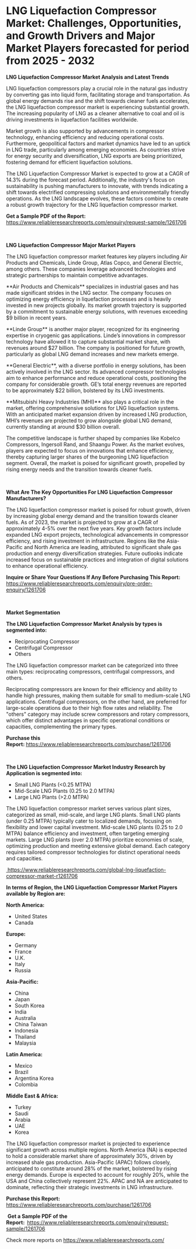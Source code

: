 <p><h1>LNG Liquefaction Compressor Market: Challenges, Opportunities, and Growth Drivers and Major Market Players forecasted for period from 2025 - 2032</h1></p><p><strong>LNG Liquefaction Compressor Market Analysis and Latest Trends</strong></p>
<p><p>LNG liquefaction compressors play a crucial role in the natural gas industry by converting gas into liquid form, facilitating storage and transportation. As global energy demands rise and the shift towards cleaner fuels accelerates, the LNG liquefaction compressor market is experiencing substantial growth. The increasing popularity of LNG as a cleaner alternative to coal and oil is driving investments in liquefaction facilities worldwide.</p><p>Market growth is also supported by advancements in compressor technology, enhancing efficiency and reducing operational costs. Furthermore, geopolitical factors and market dynamics have led to an uptick in LNG trade, particularly among emerging economies. As countries strive for energy security and diversification, LNG exports are being prioritized, fostering demand for efficient liquefaction solutions.</p><p>The LNG Liquefaction Compressor Market is expected to grow at a CAGR of 14.3% during the forecast period. Additionally, the industry's focus on sustainability is pushing manufacturers to innovate, with trends indicating a shift towards electrified compressing solutions and environmentally friendly operations. As the LNG landscape evolves, these factors combine to create a robust growth trajectory for the LNG liquefaction compressor market.</p></p>
<p><strong>Get a Sample PDF of the Report:&nbsp;</strong> <a href="https://www.reliableresearchreports.com/enquiry/request-sample/1261706?utm_campaign=2477&utm_medium=2&utm_source=Github&utm_content=ia&utm_term=27022025&utm_id=lng-liquefaction-compressor">https://www.reliableresearchreports.com/enquiry/request-sample/1261706</a></p>
<p>&nbsp;</p>
<p><strong>LNG Liquefaction Compressor Major Market Players</strong></p>
<p><p>The LNG liquefaction compressor market features key players including Air Products and Chemicals, Linde Group, Atlas Copco, and General Electric, among others. These companies leverage advanced technologies and strategic partnerships to maintain competitive advantages.</p><p>**Air Products and Chemicals** specializes in industrial gases and has made significant strides in the LNG sector. The company focuses on optimizing energy efficiency in liquefaction processes and is heavily invested in new projects globally. Its market growth trajectory is supported by a commitment to sustainable energy solutions, with revenues exceeding $9 billion in recent years.</p><p>**Linde Group** is another major player, recognized for its engineering expertise in cryogenic gas applications. Linde’s innovations in compressor technology have allowed it to capture substantial market share, with revenues around $27 billion. The company is positioned for future growth, particularly as global LNG demand increases and new markets emerge.</p><p>**General Electric**, with a diverse portfolio in energy solutions, has been actively involved in the LNG sector. Its advanced compressor technologies aim to enhance performance and reduce operational costs, positioning the company for considerable growth. GE’s total energy revenues are reported to be approximately $22 billion, bolstered by its LNG investments.</p><p>**Mitsubishi Heavy Industries (MHI)** also plays a critical role in the market, offering comprehensive solutions for LNG liquefaction systems. With an anticipated market expansion driven by increased LNG production, MHI’s revenues are projected to grow alongside global LNG demand, currently standing at around $30 billion overall.</p><p>The competitive landscape is further shaped by companies like Kobelco Compressors, Ingersoll Rand, and Shaangu Power. As the market evolves, players are expected to focus on innovations that enhance efficiency, thereby capturing larger shares of the burgeoning LNG liquefaction segment. Overall, the market is poised for significant growth, propelled by rising energy needs and the transition towards cleaner fuels.</p></p>
<p>&nbsp;</p>
<p><strong>What Are The Key Opportunities For LNG Liquefaction Compressor Manufacturers?</strong></p>
<p><p>The LNG liquefaction compressor market is poised for robust growth, driven by increasing global energy demand and the transition towards cleaner fuels. As of 2023, the market is projected to grow at a CAGR of approximately 4-5% over the next five years. Key growth factors include expanded LNG export projects, technological advancements in compressor efficiency, and rising investment in infrastructure. Regions like the Asia-Pacific and North America are leading, attributed to significant shale gas production and energy diversification strategies. Future outlooks indicate increased focus on sustainable practices and integration of digital solutions to enhance operational efficiency.</p></p>
<p><strong>Inquire or Share Your Questions If Any Before Purchasing This Report:</strong> <a href="https://www.reliableresearchreports.com/enquiry/pre-order-enquiry/1261706?utm_campaign=2477&utm_medium=2&utm_source=Github&utm_content=ia&utm_term=27022025&utm_id=lng-liquefaction-compressor">https://www.reliableresearchreports.com/enquiry/pre-order-enquiry/1261706</a></p>
<p>&nbsp;</p>
<p><strong>Market Segmentation</strong></p>
<p><strong>The LNG Liquefaction Compressor Market Analysis by types is segmented into:</strong></p>
<p><ul><li>Reciprocating Compressor</li><li>Centrifugal Compressor</li><li>Others</li></ul></p>
<p><p>The LNG liquefaction compressor market can be categorized into three main types: reciprocating compressors, centrifugal compressors, and others. </p><p>Reciprocating compressors are known for their efficiency and ability to handle high pressures, making them suitable for small to medium-scale LNG applications. Centrifugal compressors, on the other hand, are preferred for large-scale operations due to their high flow rates and reliability. The "others" category may include screw compressors and rotary compressors, which offer distinct advantages in specific operational conditions or capacities, complementing the primary types.  </p></p>
<p><strong>Purchase this Report:&nbsp;</strong><a href="https://www.reliableresearchreports.com/purchase/1261706?utm_campaign=2477&utm_medium=2&utm_source=Github&utm_content=ia&utm_term=27022025&utm_id=lng-liquefaction-compressor">https://www.reliableresearchreports.com/purchase/1261706</a></p>
<p>&nbsp;</p>
<p><strong>The LNG Liquefaction Compressor Market Industry Research by Application is segmented into:</strong></p>
<p><ul><li>Small LNG Plants (<0.25 MTPA)</li><li>Mid-Scale LNG Plants (0.25 to 2.0 MTPA)</li><li>Large LNG Plants (>2.0 MTPA)</li></ul></p>
<p><p>The LNG liquefaction compressor market serves various plant sizes, categorized as small, mid-scale, and large LNG plants. Small LNG plants (under 0.25 MTPA) typically cater to localized demands, focusing on flexibility and lower capital investment. Mid-scale LNG plants (0.25 to 2.0 MTPA) balance efficiency and investment, often targeting emerging markets. Large LNG plants (over 2.0 MTPA) prioritize economies of scale, optimizing production and meeting extensive global demand. Each category requires tailored compressor technologies for distinct operational needs and capacities.</p></p>
<p><a href="https://www.reliableresearchreports.com/global-lng-liquefaction-compressor-market-r1261706?utm_campaign=2477&utm_medium=2&utm_source=Github&utm_content=ia&utm_term=27022025&utm_id=lng-liquefaction-compressor">&nbsp;https://www.reliableresearchreports.com/global-lng-liquefaction-compressor-market-r1261706</a></p>
<p><strong>In terms of Region, the LNG Liquefaction Compressor Market Players available by Region are:</strong></p>
<p>
    <p> <strong> North America: </strong>
        <ul>
            <li>United States</li>
            <li>Canada</li>
        </ul>
        </p> 
    <p> <strong> Europe: </strong>
        <ul>
            <li>Germany</li>
            <li>France</li>
            <li>U.K.</li>
            <li>Italy</li>
            <li>Russia</li>
        </ul>
        </p> 
    <p> <strong> Asia-Pacific: </strong>
        <ul>
            <li>China</li>
            <li>Japan</li>
            <li>South Korea</li>
            <li>India</li>
            <li>Australia</li>
            <li>China Taiwan</li>
            <li>Indonesia</li>
            <li>Thailand</li>
            <li>Malaysia</li>
        </ul>
        </p> 
    <p> <strong> Latin America: </strong>
        <ul>
            <li>Mexico</li>
            <li>Brazil</li>
            <li>Argentina Korea</li>
            <li>Colombia</li>
        </ul>
        </p> 
    <p> <strong> Middle East & Africa: </strong>
        <ul>
            <li>Turkey</li>
            <li>Saudi</li>
            <li>Arabia</li>
            <li>UAE</li>
            <li>Korea</li>
        </ul>
    </p>
    </p>
<p><p>The LNG liquefaction compressor market is projected to experience significant growth across multiple regions. North America (NA) is expected to hold a considerable market share of approximately 30%, driven by increased shale gas production. Asia-Pacific (APAC) follows closely, anticipated to constitute around 28% of the market, bolstered by rising energy demands. Europe is expected to account for roughly 20%, while the USA and China collectively represent 22%. APAC and NA are anticipated to dominate, reflecting their strategic investments in LNG infrastructure.</p></p>
<p><strong>Purchase this Report: </strong><a href="https://www.reliableresearchreports.com/purchase/1261706?utm_campaign=2477&utm_medium=2&utm_source=Github&utm_content=ia&utm_term=27022025&utm_id=lng-liquefaction-compressor">https://www.reliableresearchreports.com/purchase/1261706</a></p>
<p>&nbsp;<strong>Get a Sample PDF of the Report:&nbsp;&nbsp;</strong><a href="https://www.reliableresearchreports.com/enquiry/request-sample/1261706?utm_campaign=2477&utm_medium=2&utm_source=Github&utm_content=ia&utm_term=27022025&utm_id=lng-liquefaction-compressor">https://www.reliableresearchreports.com/enquiry/request-sample/1261706</a></p>
<p><strong></strong></p>
<p>Check more reports on <a href="https://www.reliableresearchreports.com/?utm_campaign=2477&utm_medium=2&utm_source=Github&utm_content=ia&utm_term=27022025&utm_id=lng-liquefaction-compressor">https://www.reliableresearchreports.com/</a></p>